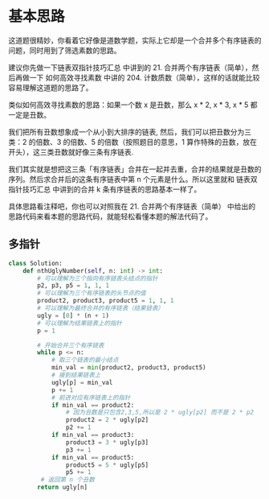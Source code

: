 # 基本思路
这道题很精妙，你看着它好像是道数学题，实际上它却是一个合并多个有序链表的问题，同时用到了筛选素数的思路。

建议你先做一下链表双指针技巧汇总 中讲到的 21. 合并两个有序链表（简单），然后再做一下 如何高效寻找素数 中讲的 204. 计数质数（简单），这样的话就能比较容易理解这道题的思路了。

类似如何高效寻找素数的思路：如果一个数 x 是丑数，那么 x * 2, x * 3, x * 5 都一定是丑数。

我们把所有丑数想象成一个从小到大排序的链表, 然后，我们可以把丑数分为三类：2 的倍数、3 的倍数、5 的倍数（按照题目的意思，1 算作特殊的丑数，放在开头），这三类丑数就好像三条有序链表.

我们其实就是想把这三条「有序链表」合并在一起并去重，合并的结果就是丑数的序列。然后求合并后的这条有序链表中第 n 个元素是什么。所以这里就和
链表双指针技巧汇总 中讲到的合并 k 条有序链表的思路基本一样了。

具体思路看注释吧，你也可以对照我在 21. 合并两个有序链表（简单） 中给出的思路代码来看本题的思路代码，就能轻松看懂本题的解法代码了。

## 多指针
```python
class Solution:
    def nthUglyNumber(self, n: int) -> int:
        # 可以理解为三个指向有序链表头结点的指针
        p2, p3, p5 = 1, 1, 1
        # 可以理解为三个有序链表的头节点的值
        product2, product3, product5 = 1, 1, 1
        # 可以理解为最终合并的有序链表（结果链表）
        ugly = [0] * (n + 1)
        # 可以理解为结果链表上的指针
        p = 1

        # 开始合并三个有序链表
        while p <= n:
            # 取三个链表的最小结点
            min_val = min(product2, product3, product5)
            # 接到结果链表上
            ugly[p] = min_val
            p += 1
            # 前进对应有序链表上的指针
            if min_val == product2:
                # 因为丑数是只包含2,3,5,所以是 2 * ugly[p2] 而不是 2 * p2
                product2 = 2 * ugly[p2]
                p2 += 1
            if min_val == product3:
                product3 = 3 * ugly[p3]
                p3 += 1
            if min_val == product5:
                product5 = 5 * ugly[p5]
                p5 += 1
         # 返回第 n 个丑数
        return ugly[n]
```
